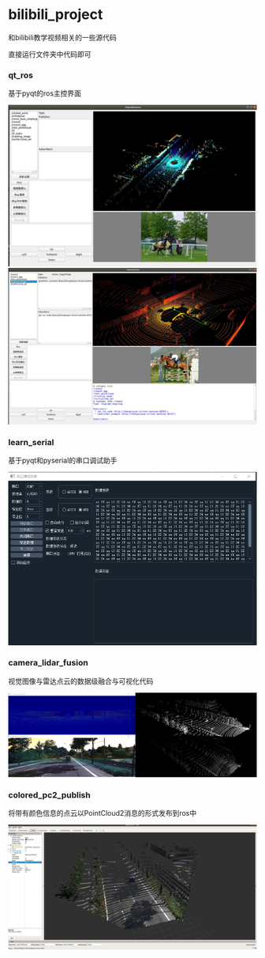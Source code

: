 # bilibili_project
和bilibili教学视频相关的一些源代码    

直接运行文件夹中代码即可

### qt_ros
基于pyqt的ros主控界面     
<div align="center"> <img src="https://github.com/ZhengXinyue/bilibili_project/blob/main/assets/qt_ros.jpg"/> </div>
<div align="center"> <img src="https://github.com/ZhengXinyue/bilibili_project/blob/main/assets/qt_ros2.jpg"/> </div>

### learn_serial
基于pyqt和pyserial的串口调试助手     
<div align="center"> <img src="https://github.com/ZhengXinyue/bilibili_project/blob/main/assets/serial.jpg"/> </div>

### camera_lidar_fusion
视觉图像与雷达点云的数据级融合与可视化代码     
<div align="center"> <img src="https://github.com/ZhengXinyue/bilibili_project/blob/main/assets/camera_lidar_fusion.jpg"/> </div>

### colored_pc2_publish
将带有颜色信息的点云以PointCloud2消息的形式发布到ros中  
<div align="center"> <img src="https://github.com/ZhengXinyue/bilibili_project/blob/main/assets/pc2_publish.jpg"/> </div>
